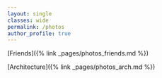 ```yaml
---
layout: single
classes: wide
permalink: /photos
author_profile: true
---
```


[Friends]({% link _pages/photos_friends.md %})

[Architecture]({% link _pages/photos_arch.md %})


